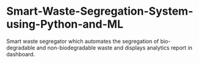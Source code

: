 # Smart-Waste-Segregation-System-using-Python-and-ML
Smart waste segregator which automates the segregation of bio-degradable and non-biodegradable waste and displays analytics report in dashboard.
